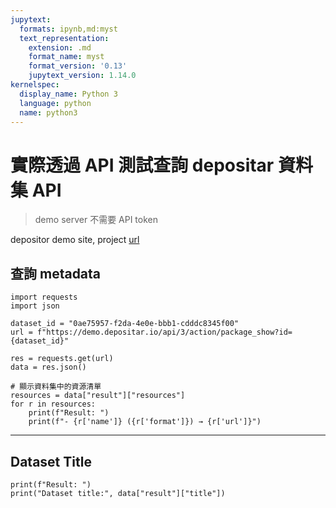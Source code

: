 ```yaml
---
jupytext:
  formats: ipynb,md:myst
  text_representation:
    extension: .md
    format_name: myst
    format_version: '0.13'
    jupytext_version: 1.14.0
kernelspec:
  display_name: Python 3
  language: python
  name: python3
---
```



# 實際透過 API 測試查詢 depositar 資料集 API
> demo server 不需要 API token

depositor demo site, project [url](https://demo.depositar.io/zh_Hant_TW/organization/penghu-soundscape-sample-dataset)
## 查詢 metadata

```{code-cell} ipython3
import requests
import json

dataset_id = "0ae75957-f2da-4e0e-bbb1-cdddc8345f00"
url = f"https://demo.depositar.io/api/3/action/package_show?id={dataset_id}"

res = requests.get(url)
data = res.json()

# 顯示資料集中的資源清單
resources = data["result"]["resources"]
for r in resources:
    print(f"Result: ")
    print(f"- {r['name']} ({r['format']}) → {r['url']}")
```

---

## Dataset Title

```{code-cell} ipython3
print(f"Result: ")
print("Dataset title:", data["result"]["title"])
```
